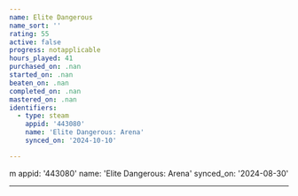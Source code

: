 ```yaml
---
name: Elite Dangerous
name_sort: ''
rating: 55
active: false
progress: notapplicable
hours_played: 41
purchased_on: .nan
started_on: .nan
beaten_on: .nan
completed_on: .nan
mastered_on: .nan
identifiers:
  - type: steam
    appid: '443080'
    name: 'Elite Dangerous: Arena'
    synced_on: '2024-10-10'

---
```

m
    appid: '443080'
    name: 'Elite Dangerous: Arena'
    synced_on: '2024-08-30'

---
